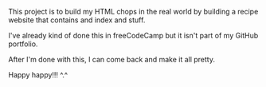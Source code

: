 This project is to build my HTML chops in the real world by building a recipe website that contains and index and stuff. 

I've already kind of done this in freeCodeCamp but it isn't part of my GitHub portfolio. 

After I'm done with this, I can come back and make it all pretty. 

Happy happy!!! ^.^ 